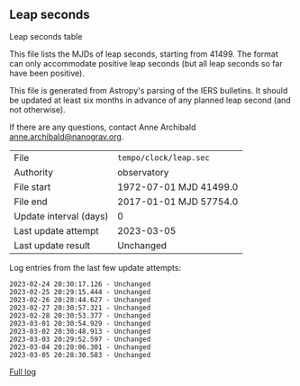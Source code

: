 
## Leap seconds

Leap seconds table

This file lists the MJDs of leap seconds, starting from 41499.
The format can only accommodate positive leap seconds (but all
leap seconds so far have been positive).

This file is generated from Astropy's parsing of the IERS
bulletins. It should be updated at least six months in advance
of any planned leap second (and not otherwise).

If there are any questions, contact Anne Archibald
<anne.archibald@nanograv.org>.

|     |     |
|:--- |:--- |
| File | `tempo/clock/leap.sec` |
| Authority | observatory |
| File start | 1972-07-01 MJD 41499.0 |
| File end | 2017-01-01 MJD 57754.0 |
| Update interval (days) | 0 |
| Last update attempt | 2023-03-05 |
| Last update result | Unchanged |

Log entries from the last few update attempts:
```
2023-02-24 20:30:17.126 - Unchanged
2023-02-25 20:29:15.444 - Unchanged
2023-02-26 20:28:44.627 - Unchanged
2023-02-27 20:30:57.321 - Unchanged
2023-02-28 20:30:53.377 - Unchanged
2023-03-01 20:30:54.929 - Unchanged
2023-03-02 20:30:48.913 - Unchanged
2023-03-03 20:29:52.597 - Unchanged
2023-03-04 20:28:06.301 - Unchanged
2023-03-05 20:28:30.583 - Unchanged
```
[Full log](https://raw.githubusercontent.com/ipta/pulsar-clock-corrections/main/log/tempo/clock/leap.sec.log)
